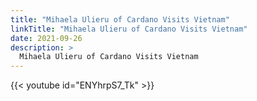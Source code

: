 ```yaml
---
title: "Mihaela Ulieru of Cardano Visits Vietnam"
linkTitle: "Mihaela Ulieru of Cardano Visits Vietnam"
date: 2021-09-26
description: >
  Mihaela Ulieru of Cardano Visits Vietnam
---
```


{{< youtube id="ENYhrpS7_Tk" >}}
